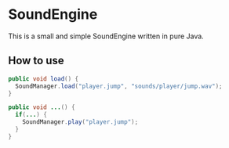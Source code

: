 SoundEngine
===========
This is a small and simple SoundEngine written in pure Java.

## How to use

```java
public void load() {
  SoundManager.load("player.jump", "sounds/player/jump.wav");
}

public void ...() {
  if(...) {
    SoundManager.play("player.jump");
  }
}
```
